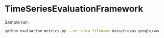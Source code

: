 # TimeSeriesEvaluationFramework
Sample run:
```Bash
python evaluation_metrics.py --ori_data_filename data/trazas_google/week1/instance_usage_5min_sample_week1.csv --experiment_dir experiments/demoroot/  --metrics mmd,dtw,kl,cc,cp,hi,evolution_figures --trace google2019 --recursive true
```

